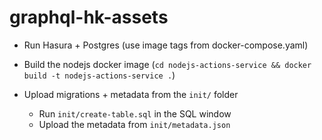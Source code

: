 # graphql-hk-assets

- Run Hasura + Postgres (use image tags from docker-compose.yaml)
- Build the nodejs docker image (`cd nodejs-actions-service && docker build -t nodejs-actions-service .`)

- Upload migrations + metadata from the `init/` folder
    - Run `init/create-table.sql` in the SQL window
    - Upload the metadata from `init/metadata.json`

